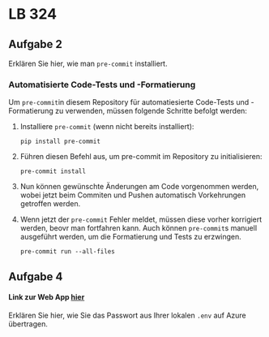 # LB 324

## Aufgabe 2
Erklären Sie hier, wie man `pre-commit` installiert.

### Automatisierte Code-Tests und -Formatierung

Um `pre-commit`in diesem Repository für automatiesierte  Code-Tests und -Formatierung zu verwenden, müssen folgende Schritte befolgt werden:

1. Installiere `pre-commit` (wenn nicht bereits installiert):
   ```
   pip install pre-commit
2. Führen diesen Befehl aus, um pre-commit im Repository zu initialisieren:
   ```
   pre-commit install
3. Nun können gewünschte Änderungen am Code vorgenommen werden, wobei jetzt beim Commiten und Pushen automatisch Vorkehrungen getroffen werden.


4. Wenn jetzt der `pre-commit` Fehler meldet, müssen diese vorher korrigiert werden, beovr man fortfahren kann. Auch können `pre-commit`s manuell ausgeführt werden, um die Formatierung und Tests zu erzwingen.
   ```
   pre-commit run --all-files
## Aufgabe 4
#### Link zur Web App [hier](https://neigerfinnlb324.azurewebsites.net)
Erklären Sie hier, wie Sie das Passwort aus Ihrer lokalen `.env` auf Azure übertragen.

